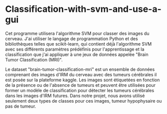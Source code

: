 # Classification-with-svm-and-use-a-gui
 


Cet  programme  utilisera l'algorithme SVM pour classer des images du cerveau. 
J'ai utiliser le langage de programmation Python et des bibliothèques telles que scikit-learn, qui contient déjà l'algorithme SVM avec ses différents paramètres prédéfinis pour l'apprentissage et la classification que j'ai appliquer à une jeux de données appelée "Brain Tumor Classification (MRI)".

Le dataset "brain-tumor-classification-mri" est un ensemble de données comprenant des images d'IRM du cerveau avec des tumeurs cérébrales il est posée sur la plateforme kaggle. Les images sont étiquetées en fonction de la présence ou de l'absence de tumeurs et peuvent être utilisées pour former un modèle de classification pour détecter les tumeurs cérébrales dans les images d'IRM futures.
Dans notre projet, nous avons utilisé seulement deux types de classes pour ces images, tumeur hypophysaire ou pas de tumeur.
